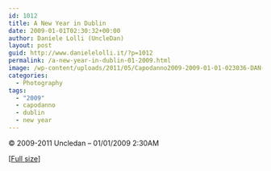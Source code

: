 ```yaml
---
id: 1012
title: A New Year in Dublin
date: 2009-01-01T02:30:32+00:00
author: Daniele Lolli (UncleDan)
layout: post
guid: http://www.danielelolli.it/?p=1012
permalink: /a-new-year-in-dublin-01-2009.html
image: /wp-content/uploads/2011/05/Capodanno2009-2009-01-01-023036-DAN-P1010241-TN.png
categories:
  - Photography
tags:
  - "2009"
  - capodanno
  - dublin
  - new year
---
```

© 2009-2011 Uncledan &#8211; 01/01/2009 2:30AM
  
[<a title="A New Year in Dublin" href="http://www.danielelolli.it/wp-content/uploads/2011/05/Capodanno2009-2009-01-01-023036-DAN-P1010241.jpg" target="_blank">Full size</a>]
